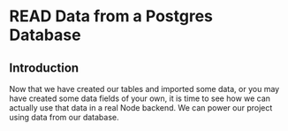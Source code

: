 # READ Data from a Postgres Database

## Introduction

Now that we have created our tables and imported some data, or you may have created some data fields of your own, it is time to see how we can actually use that data in a real Node backend. We can power our project using data from our database.
